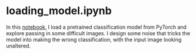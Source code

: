 # loading_model.ipynb

In this [notebook](./loading_model.ipynb), I load a pretrained classification model from PyTorch and explore passing in some difficult images. I design some noise that tricks the model into making the wrong classification, with the input image looking unaltered.